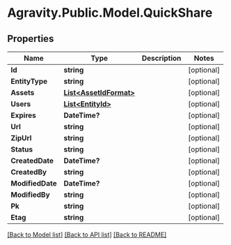 # Agravity.Public.Model.QuickShare

## Properties

Name | Type | Description | Notes
------------ | ------------- | ------------- | -------------
**Id** | **string** |  | [optional] 
**EntityType** | **string** |  | [optional] 
**Assets** | [**List&lt;AssetIdFormat&gt;**](AssetIdFormat.md) |  | [optional] 
**Users** | [**List&lt;EntityId&gt;**](EntityId.md) |  | [optional] 
**Expires** | **DateTime?** |  | [optional] 
**Url** | **string** |  | [optional] 
**ZipUrl** | **string** |  | [optional] 
**Status** | **string** |  | [optional] 
**CreatedDate** | **DateTime?** |  | [optional] 
**CreatedBy** | **string** |  | [optional] 
**ModifiedDate** | **DateTime?** |  | [optional] 
**ModifiedBy** | **string** |  | [optional] 
**Pk** | **string** |  | [optional] 
**Etag** | **string** |  | [optional] 

[[Back to Model list]](../README.md#documentation-for-models) [[Back to API list]](../README.md#documentation-for-api-endpoints) [[Back to README]](../README.md)


